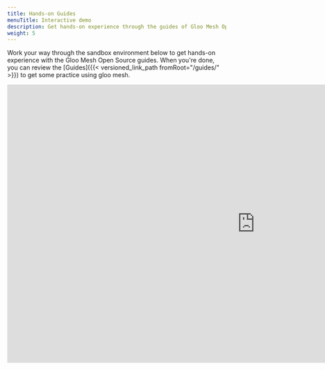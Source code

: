 ```yaml
---
title: Hands-on Guides
menuTitle: Interactive demo
description: Get hands-on experience through the guides of Gloo Mesh Open Source in a sandbox environment
weight: 5
---
```


Work your way through the sandbox environment below to get hands-on experience with the Gloo Mesh Open Source guides. When you're done, you can review the [Guides]({{< versioned_link_path fromRoot="/guides/" >}}) to get some practice using gloo mesh.

<iframe width="1140" height="640" sandbox="allow-same-origin allow-scripts allow-popups allow-forms allow-modals" src="https://play.instruqt.com/embed/soloio/tracks/gloomesh-guides?token=em__vaZJwNVPPnFDrxS" style="border: 0;"></iframe>
